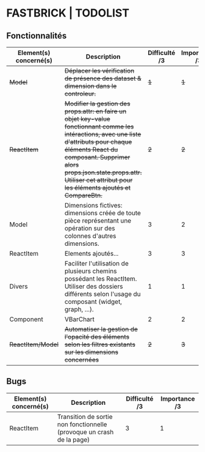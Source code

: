 
# FASTBRICK | TODOLIST

## Fonctionnalités

| Element(s) concerné(s) | Description | Difficulté /3 | Importance /3 |
| ---------------------- | ----------- | ------------- | ------------- |
| ~~Model~~ | ~~Déplacer les vérification de présence des dataset & dimension dans le controleur.~~ | ~~1~~ | ~~1~~ |
| ~~ReactItem~~ | ~~Modifier la gestion des props.attr: en faire un objet key-value fonctionnant comme les intéractions, avec une liste d'attributs pour chaque éléments React du composant. Supprimer alors props.json.state.props.attr. Utiliser cet attribut pour les éléments ajoutés et CompareBtn.~~ | ~~2~~ | ~~2~~ |
| Model | Dimensions fictives: dimensions créée de toute pièce représentant une opération sur des colonnes d'autres dimensions. | 3 | 2 |
| ReactItem | Elements ajoutés... | 3 | 3 |
| Divers | Faciliter l'utilisation de plusieurs chemins possédant les ReactItem. Utiliser des dossiers différents selon l'usage du composant (widget, graph, ...). | 1 | 1 |
| Component | VBarChart | 2 | 2 |
| ~~ReactItem/Model~~ | ~~Automatiser la gestion de l'opacité des éléments selon les filtres existants sur les dimensions concernées~~ | ~~2~~ | ~~3~~ |



## Bugs

| Element(s) concerné(s) | Description | Difficulté /3 | Importance /3 |
| ---------------------- | ----------- | ------------- | ------------- |
| ReactItem | Transition de sortie non fonctionnelle (provoque un crash de la page) | 3 | 1 |
